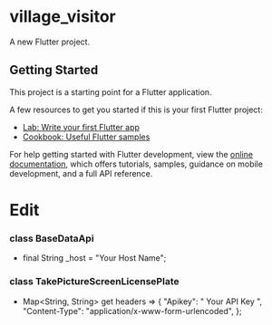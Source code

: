 # village_visitor

A new Flutter project.

## Getting Started

This project is a starting point for a Flutter application.

A few resources to get you started if this is your first Flutter project:

- [Lab: Write your first Flutter app](https://docs.flutter.dev/get-started/codelab)
- [Cookbook: Useful Flutter samples](https://docs.flutter.dev/cookbook)

For help getting started with Flutter development, view the
[online documentation](https://docs.flutter.dev/), which offers tutorials,
samples, guidance on mobile development, and a full API reference.


# Edit

### class BaseDataApi 
 - final String _host = "Your Host Name";

### class TakePictureScreenLicensePlate 
 - Map<String, String> get headers => {
        "Apikey": " Your API Key ",
        "Content-Type": "application/x-www-form-urlencoded",
      };
